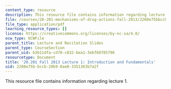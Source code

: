 ```yaml
---
content_type: resource
description: This resource file contains information regarding lecture 1.
file: /courses/20-201-mechanisms-of-drug-actions-fall-2013/2260e75bbccb20b90ae03351363b7a2f_MIT20_201F13_L1_introslide.pdf
file_type: application/pdf
learning_resource_types: []
license: https://creativecommons.org/licenses/by-nc-sa/4.0/
ocw_type: OCWFile
parent_title: Lecture and Recitation Slides
parent_type: CourseSection
parent_uid: b3b11dfa-cd78-c832-bea1-3ebf68f85796
resourcetype: Document
title: '20.201 Fall 2013 Lecture 1: Introduction and Fundamentals'
uid: 2260e75b-bccb-20b9-0ae0-3351363b7a2f
---
```

This resource file contains information regarding lecture 1.